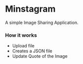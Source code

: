 Minstagram
==================
A simple Image Sharing Application.


### How it works

- Upload file
 - Creates a JSON file
- Update Quote of the Image